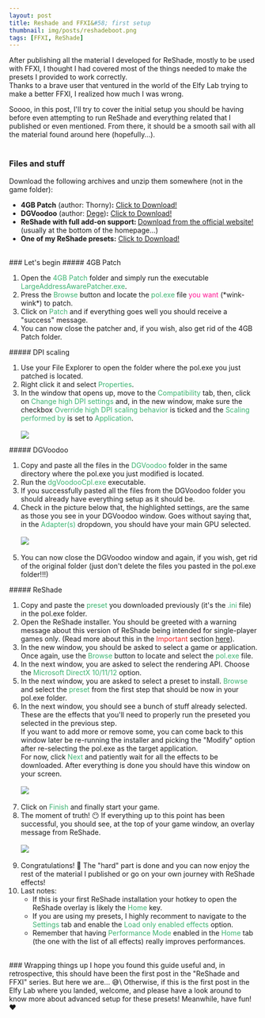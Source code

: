 ```yaml
---
layout: post
title: Reshade and FFXI&#58; first setup
thumbnail: img/posts/reshadeboot.png
tags: [FFXI, ReShade]
---
```


After publishing all the material I developed for ReShade, mostly to be used with FFXI, I thought I had covered most of the things needed to make the presets I provided to work correctly.\
Thanks to a brave user that ventured in the world of the Elfy Lab trying to make a better FFXI, I realized how much I was wrong.
<br>

Soooo, in this post, I'll try to cover the initial setup you should be having before even attempting to run ReShade and everything related that I published or even mentioned. From there, it should be a smooth sail with all the material found around here (hopefully...).
<br><br>
### Files and stuff
Download the following archives and unzip them somewhere (not in the game folder):
<ul>
	<li><b>4GB Patch</b> (author: Thorny)<b>:</b> <a href="/ElfyLab/downloads/4GB Patch.zip" download>Click to Download!</a></li>
	<li><b>DGVoodoo</b> (author: <a href="http://dege.freeweb.hu/" target="_blank">Dege</a>)<b>:</b> <a href="/ElfyLab/downloads/DGVoodoo.zip" download>Click to Download!</a></li>
	<li><b>ReShade with full add-on support: </b><a href="https://reshade.me/" target="_blank">Download from the official website!</a> (usually at the bottom of the homepage...)</li>
	<li><b>One of my ReShade presets:</b> <a href="/ElfyLab/downloads/FFXI_Reshade3_(by_arielfy).ini" download>Click to Download!</a></li>
</ul>
<br>
### Let's begin
##### 4GB Patch

<ol>
<li>Open the <span style="color:MediumSeaGreen;">4GB Patch</span> folder and simply run the executable <span style="color:MediumSeaGreen;">LargeAddressAwarePatcher.exe</span>.</li>
<li>Press the <span style="color:MediumSeaGreen;">Browse</span> button and locate the <span style="color:MediumSeaGreen;">pol.exe</span> file <span style="color:DeepPink;">you want</span> (&#42;wink-wink&#42;) to patch.</li>
<li>Click on <span style="color:MediumSeaGreen;">Patch</span> and if everything goes well you should receive a "success" message.</li>
<li>You can now close the patcher and, if you wish, also get rid of the 4GB Patch folder.</li>
</ol>
##### DPI scaling
<ol>
<li>Use your File Explorer to open the folder where the pol.exe you just patched is located.</li>
<li>Right click it and select <span style="color:MediumSeaGreen;">Properties</span>.</li>
<li>In the window that opens up, move to the <span style="color:MediumSeaGreen;">Compatibility</span> tab, then, click on <span style="color:MediumSeaGreen;">Change high DPI settings</span> and, in the new window, make sure the checkbox <span style="color:MediumSeaGreen;">Override high DPI scaling behavior</span> is ticked and the <span style="color:MediumSeaGreen;">Scaling performed by</span> is set to <span style="color:MediumSeaGreen;">Application</span>.<br><br></li>
<div class="custom-image-container-centered">
	<img src="/ElfyLab/img/posts/dpisettings.png" style="max-height: 450px;"/>
</div>
</ol>
##### DGVoodoo
<ol>
<li>Copy and paste all the files in the <span style="color:MediumSeaGreen;">DGVoodoo</span> folder in the same directory where the pol.exe you just modified is located.</li>
<li>Run the <span style="color:MediumSeaGreen;">dgVoodooCpl.exe</span> executable.</li>
<li>If you successfully pasted all the files from the DGVoodoo folder you should already have everything setup as it should be.</li>
<li>Check in the picture below that, the highlighted settings, are the same as those you see in your DGVoodoo window. Goes without saying that, in the  <span style="color:MediumSeaGreen;">Adapter(s)</span> dropdown, you should have your main GPU selected.<br><br></li>
<div class="custom-image-container-centered">
	<img src="/ElfyLab/img/posts/dgvoodoo.png" style="max-height: 350px;"/>
</div><br>
<li>You can now close the DGVoodoo window and again, if you wish, get rid of the original folder (just don't delete the files you pasted in the pol.exe folder!!!)</li>
</ol>
##### ReShade
<ol>
<li>Copy and paste the <span style="color:MediumSeaGreen;">preset</span> you downloaded previously (it's the <span style="color:MediumSeaGreen;">.ini</span> file) in the pol.exe folder.</li>
<li>Open the ReShade installer. You should be greeted with a warning message about this version of ReShade being intended for single-player games only. (Read more about this in the <span style="color:#ee2222;">Important</span> section <a href="https://ariel-logos.github.io/ElfyLab/ffxireshadepreset/" target="_blank">here</a>).</li>
<li>In the new window, you should be asked to select a game or application. Once again, use the <span style="color:MediumSeaGreen;">Browse</span> button to locate and select the <span style="color:MediumSeaGreen;">pol.exe</span> file.</li>
<li>In the next window, you are asked to select the rendering API. Choose the <span style="color:MediumSeaGreen;">Microsoft DirectX 10/11/12</span> option.</li>
<li>In the next window, you are asked to select a preset to install. <span style="color:MediumSeaGreen;">Browse</span> and select the <span style="color:MediumSeaGreen;">preset</span> from the first step that should be now in your pol.exe folder.</li>
<li>In the next window, you should see a bunch of stuff already selected. These are the effects that you'll need to properly run the preseted you selected in the previous step.<br>If you want to add more or remove some, you can come back to this window later be re-running the installer and picking the "Modify" option after re-selecting the pol.exe as the target application.<br>For now, click <span style="color:MediumSeaGreen;">Next</span> and patiently wait for all the effects to be downloaded. After everything is done you should have this window on your screen.<br><br></li>
<div class="custom-image-container-centered">
	<img src="/ElfyLab/img/posts/reshadeinstall.png" style="max-height: 400px;"/>
</div><br>
<li>Click on <span style="color:MediumSeaGreen;">Finish</span> and finally start your game.</li>
<li>The moment of truth! 😶 If everything up to this point has been successful, you should see, at the top of your game window, an overlay message from ReShade.<br><br></li>
<div class="custom-image-container-centered">
	<img src="/ElfyLab/img/posts/reshadeboot.png" style="max-height: 450px;"/>
</div><br>
<li>Congratulations! 🎉 The "hard" part is done and you can now enjoy the rest of the material I published or go on your own journey with ReShade effects!</li>
<li>Last notes:
<ul>
<li> If this is your first ReShade installation your hotkey to open the ReShade overlay is likely the <span style="color:MediumSeaGreen;">Home</span> key.</li>
<li> If you are using my presets, I highly recomment to navigate to the <span style="color:MediumSeaGreen;">Settings</span> tab and enable the <span style="color:MediumSeaGreen;">Load only enabled effects</span> option.</li>
<li>Remember that having <span style="color:MediumSeaGreen;">Performance Mode</span> enabled in the <span style="color:MediumSeaGreen;">Home</span> tab (the one with the list of all effects) really improves performances.</li>
</ul>
</li>
</ol>
<br>
### Wrapping things up
I hope you found this guide useful and, in retrospective, this should have been the first post in the "ReShade and FFXI" series. But here we are... 😅\
Otherwise, if this is the first post in the Elfy Lab where you landed, welcome, and please have a look around to know more about advanced setup for these presets!
Meanwhile, have fun! ❤️


